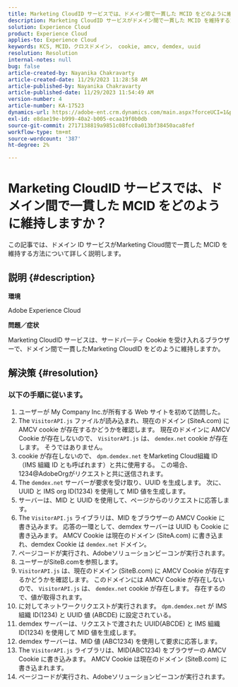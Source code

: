 ```yaml
---
title: Marketing CloudID サービスでは、ドメイン間で一貫した MCID をどのように維持しますか？
description: Marketing CloudID サービスがドメイン間で一貫した MCID を維持する方法を説明します。
solution: Experience Cloud
product: Experience Cloud
applies-to: Experience Cloud
keywords: KCS, MCID，クロスドメイン， cookie, amcv, demdex, uuid
resolution: Resolution
internal-notes: null
bug: false
article-created-by: Nayanika Chakravarty
article-created-date: 11/29/2023 11:28:58 AM
article-published-by: Nayanika Chakravarty
article-published-date: 11/29/2023 11:54:49 AM
version-number: 4
article-number: KA-17523
dynamics-url: https://adobe-ent.crm.dynamics.com/main.aspx?forceUCI=1&pagetype=entityrecord&etn=knowledgearticle&id=a140bd7a-aa8e-ee11-8179-6045bd006239
exl-id: e8dae19e-b999-40a2-b005-ecaa19f0b0db
source-git-commit: 2717138819a9851c08fcc0a013bf38450aca8fef
workflow-type: tm+mt
source-wordcount: '387'
ht-degree: 2%

---
```


# Marketing CloudID サービスでは、ドメイン間で一貫した MCID をどのように維持しますか？


この記事では、ドメイン ID サービスがMarketing Cloud間で一貫した MCID を維持する方法について詳しく説明します。

## 説明 {#description}


<b>環境</b>

Adobe Experience Cloud

<b>問題／症状</b>

Marketing CloudID サービスは、サードパーティ Cookie を受け入れるブラウザーで、ドメイン間で一貫したMarketing CloudID をどのように維持しますか。


## 解決策 {#resolution}


### 以下の手順に従います。

1. ユーザーが My Company Inc.が所有する Web サイトを初めて訪問した。
2. The `VisitorAPI.js` ファイルが読み込まれ、現在のドメイン (SiteA.com) に AMCV cookie が存在するかどうかを確認します。 現在のドメインに AMCV Cookie が存在しないので、 `VisitorAPI.js` は、 `demdex.net` cookie が存在します。 そうではありません。
3. cookie が存在しないので、 `dpm.demdex.net` をMarketing Cloud組織 ID（IMS 組織 ID とも呼ばれます）と共に使用する。 この場合、1234@AdobeOrgがリクエストと共に送信されます。
4. The `demdex.net` サーバーが要求を受け取り、UUID を生成します。 次に、 UUID と IMS org ID(1234) を使用して MID 値を生成します。
5. サーバーは、MID と UUID を使用して、ページからのリクエストに応答します。
6. The `VisitorAPI.js` ライブラリは、MID をブラウザーの AMCV Cookie に書き込みます。 応答の一環として、demdex サーバーは UUID も Cookie に書き込みます。 AMCV Cookie は現在のドメイン (SiteA.com) に書き込まれ、demdex Cookie は `demdex.net` ドメイン。
7. ページコードが実行され、Adobeソリューションビーコンが実行されます。
8. ユーザーがSiteB.comを参照します。
9. `VisitorAPI.js` は、現在のドメイン (SiteB.com) に AMCV Cookie が存在するかどうかを確認します。 このドメインには AMCV Cookie が存在しないので、 `VisitorAPI.js` は、 `demdex.net` cookie が存在します。 存在するので、値が取得されます。
10. に対してネットワークリクエストが実行されます。 `dpm.demdex.net` が IMS 組織 ID(1234) と UUID 値 (ABCDE) に設定されている。
11. demdex サーバーは、リクエストで渡された UUID(ABCDE) と IMS 組織 ID(1234) を使用して MID 値を生成します。
12. demdex サーバーは、MID 値 (ABC1234) を使用して要求に応答します。
13. The `VisitorAPI.js` ライブラリは、MID(ABC1234) をブラウザーの AMCV Cookie に書き込みます。 AMCV Cookie は現在のドメイン (SiteB.com) に書き込まれます。
14. ページコードが実行され、Adobeソリューションビーコンが実行されます。

